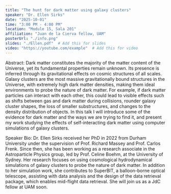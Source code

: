 ```yaml
---
title: "The hunt for dark matter using galaxy clusters"
speaker: "Dr. Ellen Sirks"
date: "2025-10-01"
time: "3:00 PM - 4:00 PM"
location: "Module 15, Sala 201"
affiliation: "Juan de la Cierva fellow, UAM"
posterUrl: "./info.png"
slides: "./Ellen.pdf"  # Add this for slides
video: "https://youtube.com/example"  # Add this for video
---
```


Abstract: Dark matter constitutes the majority of the matter content of the Universe, yet its fundamental properties remain unknown. Its presence is inferred through its gravitational effects on cosmic structures of all scales. Galaxy clusters are the most massive gravitationally bound structures in the Universe, with extremely high dark matter densities, making them ideal environments to probe the nature of dark matter. For example, if dark matter particles can interact with each other, this could lead to visible effects such as shifts between gas and dark matter during collisions, rounder galaxy cluster shapes, the loss of smaller substructures, and changes to the density distribution of objects. In this talk I will introduce some of the evidence for dark matter and the ways we are trying to find it, and present my work studying the effects of self-interacting dark matter using computer simulations of galaxy clusters.

Speaker Bio: Dr. Ellen Sirks received her PhD in 2022 from Durham University under the supervision of Prof. Richard Massey and Prof. Carlos Frenk. Since then, she has been working as a research associate in the Astroparticle Physics group, led by Prof. Celine Boehm, at the University of Sydney. Her research focuses on using cosmological hydrodynamical simulations of galaxy clusters to probe the nature of dark matter. In addition to her simulation work, she contributes to SuperBIT, a balloon-borne optical telescope, assisting with data analysis and the design of the data retrieval package, which enables mid-flight data retrieval. She will join us as a JdC fellow at UAM soon.
